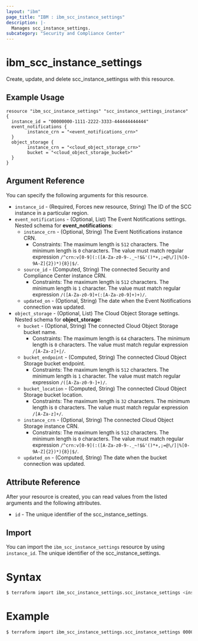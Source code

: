 ```yaml
---
layout: "ibm"
page_title: "IBM : ibm_scc_instance_settings"
description: |-
  Manages scc_instance_settings.
subcategory: "Security and Compliance Center"
---
```


# ibm_scc_instance_settings

Create, update, and delete scc_instance_settingss with this resource.

## Example Usage

```hcl
resource "ibm_scc_instance_settings" "scc_instance_settings_instance" {
  instance_id = "00000000-1111-2222-3333-444444444444"
  event_notifications {
		instance_crn = "<event_notifications_crn>"
  }
  object_storage {
		instance_crn = "<cloud_object_storage_crn>"
		bucket = "<cloud_object_storage_bucket>"
  }
}
```

## Argument Reference

You can specify the following arguments for this resource.

* `instance_id` - (Required, Forces new resource, String) The ID of the SCC instance in a particular region.
* `event_notifications` - (Optional, List) The Event Notifications settings.
Nested schema for **event_notifications**:
	* `instance_crn` - (Optional, String) The Event Notifications instance CRN.
	  * Constraints: The maximum length is `512` characters. The minimum length is `0` characters. The value must match regular expression `/^crn:v[0-9](:([A-Za-z0-9-._~!$&'()*+,;=@\/]|%[0-9A-Z]{2})*){8}|$/`.
	* `source_id` - (Computed, String) The connected Security and Compliance Center instance CRN.
	  * Constraints: The maximum length is `512` characters. The minimum length is `1` character. The value must match regular expression `/([A-Za-z0-9]+(:[A-Za-z0-9]+)+)/`.
	* `updated_on` - (Optional, String) The date when the Event Notifications connection was updated.
* `object_storage` - (Optional, List) The Cloud Object Storage settings.
Nested schema for **object_storage**:
	* `bucket` - (Optional, String) The connected Cloud Object Storage bucket name.
	  * Constraints: The maximum length is `64` characters. The minimum length is `0` characters. The value must match regular expression `/[A-Za-z]+|/`.
	* `bucket_endpoint` - (Computed, String) The connected Cloud Object Storage bucket endpoint.
	  * Constraints: The maximum length is `512` characters. The minimum length is `1` character. The value must match regular expression `/([A-Za-z0-9-]+)/`.
	* `bucket_location` - (Computed, String) The connected Cloud Object Storage bucket location.
	  * Constraints: The maximum length is `32` characters. The minimum length is `0` characters. The value must match regular expression `/[A-Za-z]+/`.
	* `instance_crn` - (Optional, String) The connected Cloud Object Storage instance CRN.
	  * Constraints: The maximum length is `512` characters. The minimum length is `0` characters. The value must match regular expression `/^crn:v[0-9](:([A-Za-z0-9-._~!$&'()*+,;=@\/]|%[0-9A-Z]{2})*){8}|$/`.
	* `updated_on` - (Computed, String) The date when the bucket connection was updated.

## Attribute Reference

After your resource is created, you can read values from the listed arguments and the following attributes.

* `id` - The unique identifier of the scc_instance_settings.

## Import

You can import the `ibm_scc_instance_settings` resource by using `instance_id`. The unique identifier of the scc_instance_settings.

# Syntax
```bash
$ terraform import ibm_scc_instance_settings.scc_instance_settings <instance_id>
```

# Example
```bash
$ terraform import ibm_scc_instance_settings.scc_instance_settings 00000000-1111-2222-3333-444444444444
```